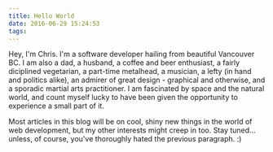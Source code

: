 ```yaml
---
title: Hello World
date: 2016-06-29 15:24:53
tags:
---
```


Hey, I'm Chris. I'm a software developer hailing from beautiful Vancouver BC. I am also a dad, a husband, a coffee and beer enthusiast, a fairly diciplined vegetarian, a part-time metalhead, a musician, a lefty (in hand and politics alike), an admirer of great design - graphical and otherwise, and a sporadic martial arts practitioner. I am fascinated by space and the natural world, and count myself lucky to have been given the opportunity to experience a small part of it.
<!-- more --> 
Most articles in this blog will be on cool, shiny new things in the world of web development, but my other interests might creep in too. Stay tuned... unless, of course, you've thoroughly hated the previous paragraph. :) 
